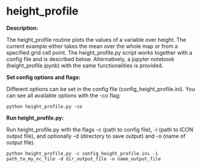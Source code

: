 # height_profile 

**Description:**

The height_profile routine plots the values of a variable over height. The current example either takes the mean over the whole map or from a specified grid cell point. The height_profile.py script works together with a config file and is described below. Alternatively, a jupyter notebook (height_profile.ipynb) with the same functionalities is provided.

**Set config options and flags:**

Different options can be set in the config file (config_height_profile.ini). You can see all available options with the -co flag:

    python height_profile.py -co

**Run height_profile.py:**

Run height_profile.py with the flags -c (path to config file), -i (path to ICON output file),
and optionally -d (directory to save output) and -o (name of output file).

    python height_profile.py -c config_height_profile.ini -i path_to_my_nc_file -d dir_output_file -o name_output_file
